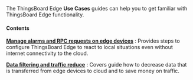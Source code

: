 The ThingsBoard Edge **Use Cases** guides can help you to get familiar with ThingsBoard Edge functionality.

#### Contents

[**Manage alarms and RPC requests on edge devices**](/docs/{{docsPrefix}}use-cases/manage-alarms-rpc-requests/)
: Provides steps to configure ThingsBoard Edge to react to local situations even without internet connectivity to the cloud.

[**Data filtering and traffic reduce**](/docs/{{docsPrefix}}use-cases/data-filtering-traffic-reduce/)
: Covers guide how to decrease data that is transferred from edge devices to cloud and to save money on traffic.